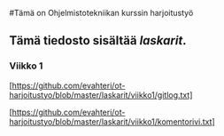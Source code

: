 #Tämä on Ohjelmistotekniikan kurssin harjoitustyö

## Tämä **tiedosto** sisältää *laskarit*.

### Viikko 1

[https://github.com/evahteri/ot-harjoitustyo/blob/master/laskarit/viikko1/gitlog.txt]

[https://github.com/evahteri/ot-harjoitustyo/blob/master/laskarit/viikko1/komentorivi.txt]


